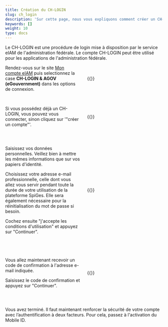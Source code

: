 ```yaml
---
title: Création du CH-LOGIN
slug: ch_login
description: 'Sur cette page, nous vous expliquons comment créer un CH-LOGIN, compte qui vous permettra de vous connecter sur eIAM.'
keywords: []
weight: 10
type: docs
---
```


Le CH-LOGIN est une procédure de login mise à disposition par le service eIAM de l'administration fédérale. Le compte CH-LOGIN peut être utilisé pour les applications de l'administration fédérale. 

<div style="display: flex; justify-content: space-between; align-items: center;">

<div style="flex: 1; padding-right: 10px;">
<!-- First column content goes here -->
Rendez-vous sur le site <a href="https://www.myaccount.eiam.admin.ch/">Mon compte eIAM</a> puis selectionnez la case <strong>CH-LOGIN & AGOV (eGouvernment)</strong> dans les options de connexion.
</div>

<div style="flex: 1; padding-left: 10px;">
<!-- Second column content goes here -->
{{<insertImage image="ecran_choix_connexion_FR.png" description="Choix connexion" class="bord taille">}}
</div>

</div>

&nbsp;

<!-- Deuxième paire de colonnes -->

<div style="display: flex; justify-content: space-between; align-items: center;">

<div style="flex: 1; padding-right: 10px;">
<!-- First column content goes here -->
Si vous possédez déjà un CH-LOGIN, vous pouvez vous connecter, sinon cliquez sur '"créer un compte"'.
</div>

<div style="flex: 1; padding-left: 10px;">
<!-- Second column content goes here -->
{{<insertImage image="creer_ch_login_fr.png" description="Choix connexion" class="bord taille">}}
</div>

</div>

&nbsp; 
<!-- 3eme paire de colonnes -->

<div style="display: flex; justify-content: space-between; align-items: center;">

<div style="flex: 1; padding-right: 10px;">
<!-- First column content goes here -->
<p> Saisissez vos données personnelles. Veillez bien à mettre les mêmes informations que sur vos papiers d'identité. </p>

<p> Choisissez votre adresse e-mail professionnelle, celle dont vous allez vous servir pendant toute la durée de votre utilisation de la plateforme SpiGes. Elle sera également nécessaire pour la réinitialisation du mot de passe si besoin. </p>

<p> Cochez ensuite "j'accepte les conditions d'utilisation" et appuyez sur "Continuer". </p>
</div>

<div style="flex: 1; padding-left: 10px;">
<!-- Second column content goes here -->
{{<insertImage image="saisie_info_fr.png" description="Choix connexion" class="bord taille">}}
</div>

</div>

&nbsp; 
<!-- 4eme paire de colonnes -->

<div style="display: flex; justify-content: space-between; align-items: center;">

<div style="flex: 1; padding-right: 10px;">
<!-- First column content goes here -->
<p> Vous allez maintenant recevoir un code de confirmation à l'adresse e-mail indiquée. </p>

<p> Saisissez le code de confirmation et appuyez sur "Continuer". </p>
</div>

<div style="flex: 1; padding-left: 10px;">
<!-- Second column content goes here -->
{{<insertImage image="code_conf_fr.png" description="Choix connexion" class="bord taille">}}
</div>

</div>

&nbsp;


Vous avez terminé. Il faut maintenant renforcer la sécurité de votre compte avec l’authentification à deux facteurs. Pour cela, passez à l'activation du Mobile ID.

